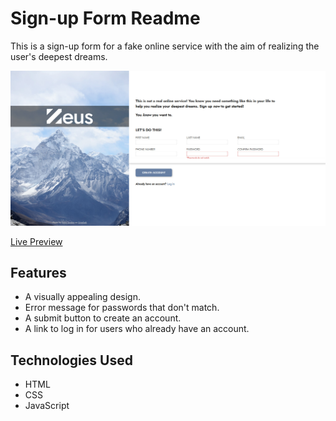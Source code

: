 # Sign-up Form Readme

This is a sign-up form for a fake online service with the aim of realizing the user's deepest dreams.

![Screenshot of the sign-up form](https://raw.githubusercontent.com/alexthetaffer/sign-up-form/main/preview.jpg)

[Live Preview](https://alexthetaffer.github.io/sign-up-form/)

## Features
- A visually appealing design.
- Error message for passwords that don't match.
- A submit button to create an account.
- A link to log in for users who already have an account.

## Technologies Used

- HTML
- CSS
- JavaScript
